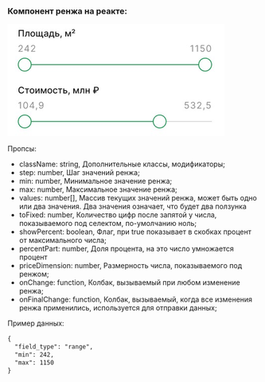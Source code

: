 ### Компонент ренжа на реакте:
![screen](./screen.jpg?raw=true "Скриншот компонента ренжа на реакте")

Пропсы:
- className: string, Дополнительные классы, модификаторы;
- step: number, Шаг значений ренжа;
- min: number, Минимальное значение ренжа;
- max: number, Максимальное значение ренжа;
- values: number[], Массив текущих значений ренжа, может быть одно или два значения. Два значения означает, что будет два ползунка
- toFixed: number, Количество цифр после запятой у числа, показываемого под селектом, по-умолчанию ноль;
- showPercent: boolean, Флаг, при true показывает в скобках процент от максимального числа;
- percentPart: number, Доля процента, на это число умножается процент
- priceDimension: number,  Размерность числа, показываемого под ренжом;
- onChange: function, Колбак, вызываемый при любом изменение ренжа;
- onFinalChange: function, Колбак, вызываемый, когда  все изменения ренжа применились, используется для отправки данных;

Пример данных:
```
{
  "field_type": "range",
  "min": 242,
  "max": 1150
}
```
